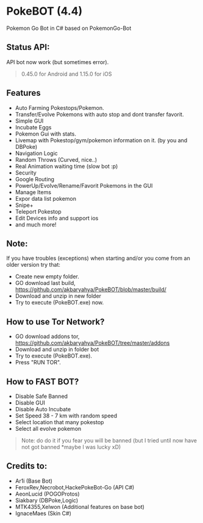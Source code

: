# PokeBOT (4.4)
Pokemon Go Bot in C# based on PokemonGo-Bot

Status API:
-------------
API bot now work (but sometimes error).
> 0.45.0 for Android and 1.15.0 for iOS

Features
-------------
 - Auto Farming Pokestops/Pokemon.
 - Transfer/Evolve Pokemons with auto stop and dont transfer favorit.
 - Simple GUI
 - Incubate Eggs
 - Pokemon Gui with stats.
 - Livemap with Pokestop/gym/pokemon information on it. (by you and DBPoke)
 - Navigation Logic
 - Random Throws (Curved, nice..)
 - Real Animation waiting time (slow bot :p)
 - Security
 - Google Routing
 - PowerUp/Evolve/Rename/Favorit Pokemons in the GUI
 - Manage Items
 - Expor data list pokemon
 - Snipe+
 - Teleport Pokestop
 - Edit Devices info and support ios
 - and much more!

Note:
-------------------
If you have troubles (exceptions) when starting and/or you come from an older version try that:
 - Create new empty folder.
 - GO download last build, https://github.com/akbaryahya/PokeBOT/blob/master/build/
 - Download and unzip in new folder
 - Try to execute (PokeBOT.exe) now.

How to use Tor Network?
-------------------
 - GO download addons tor, https://github.com/akbaryahya/PokeBOT/tree/master/addons
 - Download and unzip in folder bot
 - Try to execute (PokeBOT.exe).
 - Press "RUN TOR".

How to FAST BOT?
-------------------
 - Disable Safe Banned
 - Disable GUI
 - Disable Auto Incubate
 - Set Speed 38 - 7 km with random speed
 - Select location that many pokestop
 - Select all evolve pokemon
 
>  Note: do do it if you fear you will be banned (but I tried until now have not got banned *maybe I was lucky xD)

Credits to:
-------------------
 - Ar1i (Base Bot)
 - FeroxRev,Necrobot,HackePokeBot-Go (API C#)
 - AeonLucid (POGOProtos)
 - Siakbary (DBPoke,Logic)
 - MTK4355,Xelwon (Additional features on base bot)
 - IgnaceMaes (Skin C#)
